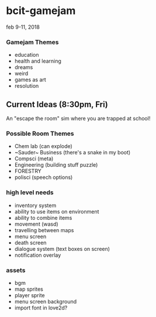 # bcit-gamejam
feb 9-11, 2018

### Gamejam Themes
- education
- health and learning
- dreams
- weird
- games as art
- resolution

## Current Ideas (8:30pm, Fri)
An "escape the room" sim where you are trapped at school!

### Possible Room Themes
- Chem lab (can explode)
- ~Sauder~ Business (there's a snake in my boot)
- Compsci (meta)
- Engineering (building stuff puzzle)
- FORESTRY
- polisci (speech options)

### high level needs
- inventory system
- ability to use items on environment
- ability to combine items
- movement (wasd)
- travelling between maps
- menu screen
- death screen
- dialogue system (text boxes on screen)
- notification overlay

### assets
- bgm
- map sprites
- player sprite
- menu screen background
- import font in love2d?
